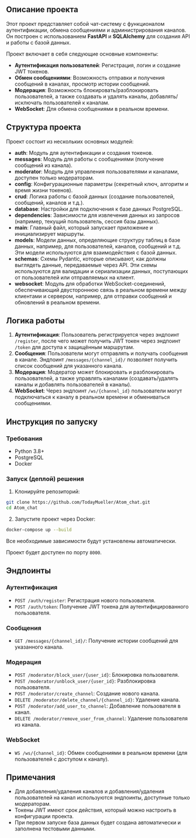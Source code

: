 ## Описание проекта

Этот проект представляет собой чат-систему с функционалом аутентификации, обмена сообщениями и администрирования каналов. Он построен с использованием **FastAPI** и **SQLAlchemy** для создания API и работы с базой данных.

Проект включает в себя следующие основные компоненты:

- **Аутентификация пользователей**: Регистрация, логин и создание JWT токенов.
- **Обмен сообщениями**: Возможность отправки и получения сообщений в каналах, просмотр истории сообщений.
- **Модерация**: Возможность блокировать/разблокировать пользователей, а также создавать и удалять каналы, добавлять/исключать пользователей к каналам.
- **WebSocket**: Для обмена сообщениями в реальном времени.

## Структура проекта

Проект состоит из нескольких основных модулей:

- **auth**: Модуль для аутентификации и создания токенов.
- **messages**: Модуль для работы с сообщениями (получение сообщений из канала).
- **moderator**: Модуль для управления пользователями и каналами, доступен только модераторам.
- **config**: Конфигурационные параметры (секретный ключ, алгоритм и время жизни токенов).
- **crud**: Логика работы с базой данных (создание пользователей, сообщений, каналов и т.д.).
- **database**: Настройки для подключения к базе данных PostgreSQL.
- **dependencies**: Зависимости для извлечения данных из запросов (например, текущий пользователь, сессия базы данных).
- **main**: Главный файл, который запускает приложение и инициализирует маршруты.
- **models**: Модели данных, определяющие структуру таблиц в базе данных, например, для пользователей, каналов, сообщений и т.д. Эти модели используются для взаимодействия с базой данных.
- **schemas**: Схемы Pydantic, которые описывают, как должны выглядеть данные, передаваемые через API. Эти схемы используются для валидации и сериализации данных, поступающих от пользователей или отправляемых на клиент.
- **websocket**: Модуль для обработки WebSocket-соединений, обеспечивающий двустороннюю связь в реальном времени между клиентами и сервером, например, для отправки сообщений и обновлений в реальном времени.

## Логика работы

1. **Аутентификация**: Пользователь регистрируется через эндпоинт `/register`, после чего может получить JWT токен через эндпоинт `/token` для доступа к защищённым маршрутам.
2. **Сообщения**: Пользователи могут отправлять и получать сообщения в канале. Эндпоинт `/messages/{channel_id}/` позволяет получить список сообщений для указанного канала.
3. **Модерация**: Модератор может блокировать и разблокировать пользователей, а также управлять каналами (создавать/удалять каналы и добавлять пользователей в каналы).
4. **WebSocket**: Через эндпоинт `/ws/{channel_id}` пользователи могут подключаться к каналу в реальном времени и обмениваться сообщениями.

## Инструкция по запуску

### Требования

- Python 3.8+
- PostgreSQL
- Docker

### Запуск (деплой) решения

1. Клонируйте репозиторий:

```bash
git clone https://github.com/TodayMueller/Atom_chat.git
cd Atom_chat
```

2. Запустите проект через Docker:

```bash
docker-compose up --build
```

Все необходимые зависимости будут установлены автоматически.

Проект будет доступен по порту `8000`.

## Эндпоинты

### Аутентификация

- `POST /auth/register`: Регистрация нового пользователя.
- `POST /auth/token`: Получение JWT токена для аутентифицированного пользователя.

### Сообщения

- `GET /messages/{channel_id}/`: Получение истории сообщений для указанного канала.

### Модерация

- `POST /moderator/block_user/{user_id}`: Блокировка пользователя.
- `POST /moderator/unblock_user/{user_id}`: Разблокировка пользователя.
- `POST /moderator/create_channel`: Создание нового канала.
- `DELETE /moderator/delete_channel/{channel_id}`: Удаление канала.
- `POST /moderator/add_user_to_channel`: Добавление пользователя в канал.
- `DELETE /moderator/remove_user_from_channel`: Удаление пользователя из канала.

### WebSocket

- `WS /ws/{channel_id}`: Обмен сообщениями в реальном времени (для пользователей с доступом к каналу).

## Примечания

- Для добавления/удаления каналов и добавления/удаления пользователей на канал используются эндпоинты, доступные только модераторам.
- Токены JWT имеют срок действия, который можно настроить в конфигурации проекта.
- При первом запуске база данных будет создана автоматически и заполнена тестовыми данными.
